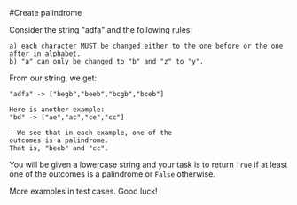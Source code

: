 #Create palindrome

Consider the string "adfa" and the following rules:

    a) each character MUST be changed either to the one before or the one after in alphabet.
    b) "a" can only be changed to "b" and "z" to "y".

From our string, we get:

    "adfa" -> ["begb","beeb","bcgb","bceb"]

    Here is another example:
    "bd" -> ["ae","ac","ce","cc"]

    --We see that in each example, one of the 
    outcomes is a palindrome. 
    That is, "beeb" and "cc".

You will be given a lowercase 
string and your task is to return `True` 
if at least one of the outcomes is a 
palindrome or `False` otherwise.

More examples in test cases. Good luck!
